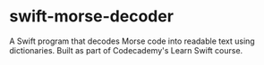 # swift-morse-decoder
A Swift program that decodes Morse code into readable text using dictionaries. Built as part of Codecademy's Learn Swift course.

